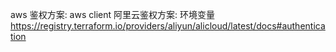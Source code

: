 aws 鉴权方案: aws client
阿里云鉴权方案: 环境变量
https://registry.terraform.io/providers/aliyun/alicloud/latest/docs#authentication